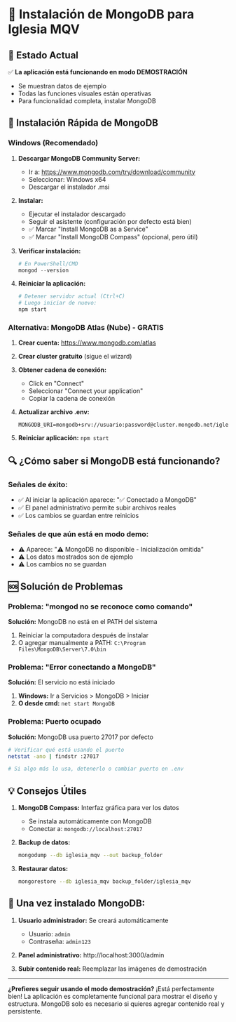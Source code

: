# 💾 Instalación de MongoDB para Iglesia MQV

## 🎯 Estado Actual
✅ **La aplicación está funcionando en modo DEMOSTRACIÓN**
- Se muestran datos de ejemplo
- Todas las funciones visuales están operativas
- Para funcionalidad completa, instalar MongoDB

## 🚀 Instalación Rápida de MongoDB

### Windows (Recomendado)
1. **Descargar MongoDB Community Server:**
   - Ir a: https://www.mongodb.com/try/download/community
   - Seleccionar: Windows x64
   - Descargar el instalador .msi

2. **Instalar:**
   - Ejecutar el instalador descargado
   - Seguir el asistente (configuración por defecto está bien)
   - ✅ Marcar "Install MongoDB as a Service"
   - ✅ Marcar "Install MongoDB Compass" (opcional, pero útil)

3. **Verificar instalación:**
   ```powershell
   # En PowerShell/CMD
   mongod --version
   ```

4. **Reiniciar la aplicación:**
   ```bash
   # Detener servidor actual (Ctrl+C)
   # Luego iniciar de nuevo:
   npm start
   ```

### Alternativa: MongoDB Atlas (Nube) - GRATIS
1. **Crear cuenta:** https://www.mongodb.com/atlas
2. **Crear cluster gratuito** (sigue el wizard)
3. **Obtener cadena de conexión:**
   - Click en "Connect"
   - Seleccionar "Connect your application"
   - Copiar la cadena de conexión

4. **Actualizar archivo .env:**
   ```env
   MONGODB_URI=mongodb+srv://usuario:password@cluster.mongodb.net/iglesia_mqv
   ```

5. **Reiniciar aplicación:** `npm start`

## 🔍 ¿Cómo saber si MongoDB está funcionando?

### Señales de éxito:
- ✅ Al iniciar la aplicación aparece: "✅ Conectado a MongoDB"
- ✅ El panel administrativo permite subir archivos reales
- ✅ Los cambios se guardan entre reinicios

### Señales de que aún está en modo demo:
- ⚠️ Aparece: "⚠️ MongoDB no disponible - Inicialización omitida"
- ⚠️ Los datos mostrados son de ejemplo
- ⚠️ Los cambios no se guardan

## 🆘 Solución de Problemas

### Problema: "mongod no se reconoce como comando"
**Solución:** MongoDB no está en el PATH del sistema
1. Reiniciar la computadora después de instalar
2. O agregar manualmente a PATH: `C:\Program Files\MongoDB\Server\7.0\bin`

### Problema: "Error conectando a MongoDB"
**Solución:** El servicio no está iniciado
1. **Windows:** Ir a Servicios > MongoDB > Iniciar
2. **O desde cmd:** `net start MongoDB`

### Problema: Puerto ocupado
**Solución:** MongoDB usa puerto 27017 por defecto
```bash
# Verificar qué está usando el puerto
netstat -ano | findstr :27017

# Si algo más lo usa, detenerlo o cambiar puerto en .env
```

## 💡 Consejos Útiles

1. **MongoDB Compass:** Interfaz gráfica para ver los datos
   - Se instala automáticamente con MongoDB
   - Conectar a: `mongodb://localhost:27017`

2. **Backup de datos:**
   ```bash
   mongodump --db iglesia_mqv --out backup_folder
   ```

3. **Restaurar datos:**
   ```bash
   mongorestore --db iglesia_mqv backup_folder/iglesia_mqv
   ```

## 🎉 Una vez instalado MongoDB:

1. **Usuario administrador:** Se creará automáticamente
   - Usuario: `admin`
   - Contraseña: `admin123`

2. **Panel administrativo:** http://localhost:3000/admin

3. **Subir contenido real:** Reemplazar las imágenes de demostración

---

**¿Prefieres seguir usando el modo demostración?**
¡Está perfectamente bien! La aplicación es completamente funcional para mostrar el diseño y estructura. MongoDB solo es necesario si quieres agregar contenido real y persistente.
